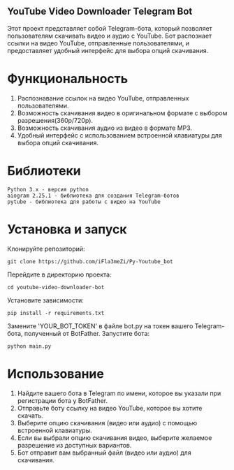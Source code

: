 ## YouTube Video Downloader Telegram Bot
 Этот проект представляет собой Telegram-бота, который позволяет пользователям скачивать видео и аудио с YouTube. Бот распознает ссылки на видео YouTube, отправленные пользователями, и 
  предоставляет удобный интерфейс для выбора опций скачивания.

# Функциональность
 1) Распознавание ссылок на видео YouTube, отправленных пользователями.
 2) Возможность скачивания видео в оригинальном формате с выбором разрешения(360p/720p).
 3) Возможность скачивания аудио из видео в формате MP3.
 4) Удобный интерфейс с использованием встроенной клавиатуры для выбора опций скачивания.

# Библиотеки
```
Python 3.x - версия python
aiogram 2.25.1 - библиотека для создания Telegram-ботов
pytube - библиотека для работы с видео на YouTube
```

# Установка и запуск
Клонируйте репозиторий:
```
git clone https://github.com/iFla3meZi/Py-Youtube_bot
```
Перейдите в директорию проекта:
```
cd youtube-video-downloader-bot
```
Установите зависимости:
```
pip install -r requirements.txt
```
Замените 'YOUR_BOT_TOKEN' в файле bot.py на токен вашего Telegram-бота, полученный от BotFather.
Запустите бота:
```
python main.py
```
# Использование
1) Найдите вашего бота в Telegram по имени, которое вы указали при регистрации бота у BotFather.
2) Отправьте боту ссылку на видео YouTube, которое вы хотите скачать.
3) Выберите опцию скачивания (видео или аудио) с помощью встроенной клавиатуры.
4) Если вы выбрали опцию скачивания видео, выберите желаемое разрешение из доступных вариантов.
5) Бот отправит вам выбранный файл (видео или аудио) для скачивания.
